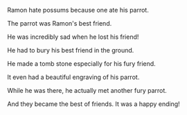Ramon hate possums because one ate his parrot.

The parrot was Ramon's best friend.

He was incredibly sad when he lost his friend!

He had to bury his best friend in the ground.

He made a tomb stone especially for his fury friend.

It even had a beautiful engraving of his parrot.

While he was there, he actually met another fury parrot.

And they became the best of friends. It was a happy ending!